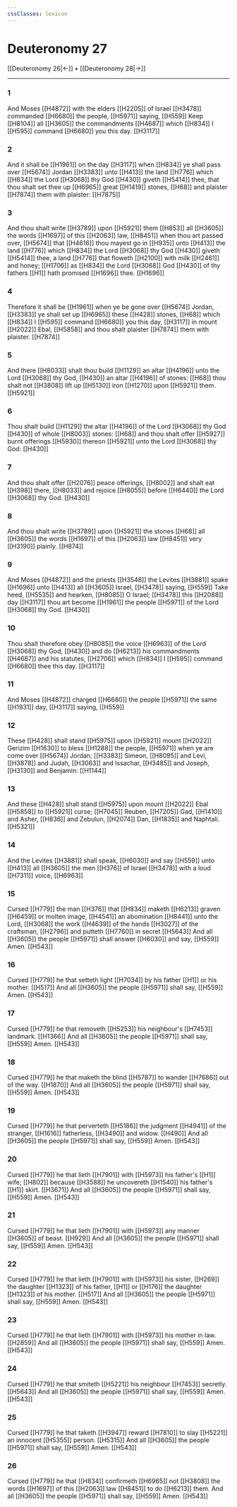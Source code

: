 ```yaml
---
cssClasses: lexicon
---
```

# Deuteronomy 27

[[Deuteronomy 26|←]] • [[Deuteronomy 28|→]]

---

### 1
And Moses [[H4872]] with the elders [[H2205]] of Israel [[H3478]] commanded [[H6680]] the people, [[H5971]] saying, [[H559]] Keep [[H8104]] all [[H3605]] the commandments [[H4687]] which [[H834]] I [[H595]] command [[H6680]] you this day. [[H3117]]

### 2
And it shall be [[H1961]] on the day [[H3117]] when [[H834]] ye shall pass over [[H5674]] Jordan [[H3383]] unto [[H413]] the land [[H776]] which [[H834]] the Lord [[H3068]] thy God [[H430]] giveth [[H5414]] thee, that thou shalt set thee up [[H6965]] great [[H1419]] stones, [[H68]] and plaister [[H7874]] them with plaister: [[H7875]]

### 3
And thou shalt write [[H3789]] upon [[H5921]]  them [[H853]] all [[H3605]] the words [[H1697]] of this [[H2063]] law, [[H8451]] when thou art passed over, [[H5674]] that [[H4616]] thou mayest go in [[H935]] unto [[H413]] the land [[H776]] which [[H834]] the Lord [[H3068]] thy God [[H430]] giveth [[H5414]] thee, a land [[H776]] that floweth [[H2100]] with milk [[H2461]] and honey; [[H1706]] as [[H834]] the Lord [[H3068]] God [[H430]] of thy fathers [[H1]] hath promised [[H1696]] thee. [[H1696]]

### 4
Therefore it shall be [[H1961]] when ye be gone over [[H5674]] Jordan, [[H3383]] ye shall set up [[H6965]] these [[H428]] stones, [[H68]] which [[H834]] I [[H595]] command [[H6680]] you this day, [[H3117]] in mount [[H2022]] Ebal, [[H5858]] and thou shalt plaister [[H7874]] them with plaister. [[H7874]]

### 5
And there [[H8033]] shalt thou build [[H1129]] an altar [[H4196]] unto the Lord [[H3068]] thy God, [[H430]] an altar [[H4196]] of stones: [[H68]] thou shalt not [[H3808]] lift up [[H5130]] iron [[H1270]] upon [[H5921]] them. [[H5921]]

### 6
Thou shalt build [[H1129]] the altar [[H4196]] of the Lord [[H3068]] thy God [[H430]] of whole [[H8003]] stones: [[H68]] and thou shalt offer [[H5927]] burnt offerings [[H5930]] thereon [[H5921]] unto the Lord [[H3068]] thy God: [[H430]]

### 7
And thou shalt offer [[H2076]] peace offerings, [[H8002]] and shalt eat [[H398]] there, [[H8033]] and rejoice [[H8055]] before [[H6440]] the Lord [[H3068]] thy God. [[H430]]

### 8
And thou shalt write [[H3789]] upon [[H5921]] the stones [[H68]] all [[H3605]] the words [[H1697]] of this [[H2063]] law [[H8451]] very [[H3190]] plainly. [[H874]]

### 9
And Moses [[H4872]] and the priests [[H3548]] the Levites [[H3881]] spake [[H1696]] unto [[H413]] all [[H3605]] Israel, [[H3478]] saying, [[H559]] Take heed, [[H5535]] and hearken, [[H8085]] O Israel; [[H3478]] this [[H2088]] day [[H3117]] thou art become [[H1961]] the people [[H5971]] of the Lord [[H3068]] thy God. [[H430]]

### 10
Thou shalt therefore obey [[H8085]] the voice [[H6963]] of the Lord [[H3068]] thy God, [[H430]] and do [[H6213]] his commandments [[H4687]] and his statutes, [[H2706]] which [[H834]] I [[H595]] command [[H6680]] thee this day. [[H3117]]

### 11
And Moses [[H4872]] charged [[H6680]] the people [[H5971]] the same [[H1931]] day, [[H3117]] saying, [[H559]]

### 12
These [[H428]] shall stand [[H5975]] upon [[H5921]] mount [[H2022]] Gerizim [[H1630]] to bless [[H1288]] the people, [[H5971]] when ye are come over [[H5674]] Jordan; [[H3383]] Simeon, [[H8095]] and Levi, [[H3878]] and Judah, [[H3063]] and Issachar, [[H3485]] and Joseph, [[H3130]] and Benjamin: [[H1144]]

### 13
And these [[H428]] shall stand [[H5975]] upon mount [[H2022]] Ebal [[H5858]] to [[H5921]] curse; [[H7045]] Reuben, [[H7205]] Gad, [[H1410]] and Asher, [[H836]] and Zebulun, [[H2074]] Dan, [[H1835]] and Naphtali. [[H5321]]

### 14
And the Levites [[H3881]] shall speak, [[H6030]] and say [[H559]] unto [[H413]] all [[H3605]] the men [[H376]] of Israel [[H3478]] with a loud [[H7311]] voice, [[H6963]]

### 15
Cursed [[H779]] the man [[H376]] that [[H834]] maketh [[H6213]] graven [[H6459]] or molten image, [[H4541]] an abomination [[H8441]] unto the Lord, [[H3068]] the work [[H4639]] of the hands [[H3027]] of the craftsman, [[H2796]] and putteth [[H7760]] in secret [[H5643]] And all [[H3605]] the people [[H5971]] shall answer [[H6030]] and say, [[H559]] Amen. [[H543]]

### 16
Cursed [[H779]] he that setteth light [[H7034]] by his father [[H1]] or his mother. [[H517]] And all [[H3605]] the people [[H5971]] shall say, [[H559]] Amen. [[H543]]

### 17
Cursed [[H779]] he that removeth [[H5253]] his neighbour's [[H7453]] landmark. [[H1366]] And all [[H3605]] the people [[H5971]] shall say, [[H559]] Amen. [[H543]]

### 18
Cursed [[H779]] he that maketh the blind [[H5787]] to wander [[H7686]] out of the way. [[H1870]] And all [[H3605]] the people [[H5971]] shall say, [[H559]] Amen. [[H543]]

### 19
Cursed [[H779]] he that perverteth [[H5186]] the judgment [[H4941]] of the stranger, [[H1616]] fatherless, [[H3490]] and widow. [[H490]] And all [[H3605]] the people [[H5971]] shall say, [[H559]] Amen. [[H543]]

### 20
Cursed [[H779]] he that lieth [[H7901]] with [[H5973]] his father's [[H1]] wife; [[H802]] because [[H3588]] he uncovereth [[H1540]] his father's [[H1]] skirt. [[H3671]] And all [[H3605]] the people [[H5971]] shall say, [[H559]] Amen. [[H543]]

### 21
Cursed [[H779]] he that lieth [[H7901]] with [[H5973]] any manner [[H3605]] of beast. [[H929]] And all [[H3605]] the people [[H5971]] shall say, [[H559]] Amen. [[H543]]

### 22
Cursed [[H779]] he that lieth [[H7901]] with [[H5973]] his sister, [[H269]] the daughter [[H1323]] of his father, [[H1]] or [[H176]] the daughter [[H1323]] of his mother. [[H517]] And all [[H3605]] the people [[H5971]] shall say, [[H559]] Amen. [[H543]]

### 23
Cursed [[H779]] he that lieth [[H7901]] with [[H5973]] his mother in law. [[H2859]] And all [[H3605]] the people [[H5971]] shall say, [[H559]] Amen. [[H543]]

### 24
Cursed [[H779]] he that smiteth [[H5221]] his neighbour [[H7453]] secretly. [[H5643]] And all [[H3605]] the people [[H5971]] shall say, [[H559]] Amen. [[H543]]

### 25
Cursed [[H779]] he that taketh [[H3947]] reward [[H7810]] to slay [[H5221]] an innocent [[H5355]] person. [[H5315]] And all [[H3605]] the people [[H5971]] shall say, [[H559]] Amen. [[H543]]

### 26
Cursed [[H779]] he that [[H834]] confirmeth [[H6965]] not [[H3808]] the words [[H1697]] of this [[H2063]] law [[H8451]] to do [[H6213]] them. And all [[H3605]] the people [[H5971]] shall say, [[H559]] Amen. [[H543]]